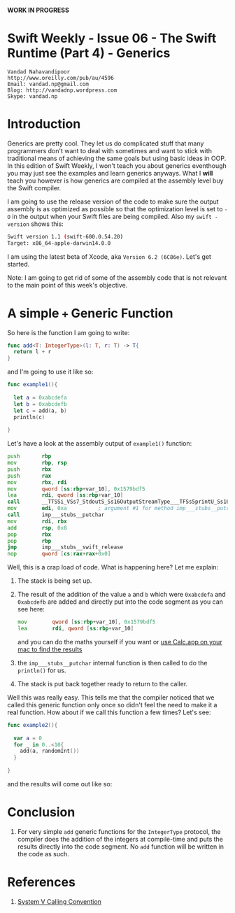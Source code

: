 __WORK IN PROGRESS__

Swift Weekly - Issue 06 - The Swift Runtime (Part 4) - Generics
===
	Vandad Nahavandipoor
	http://www.oreilly.com/pub/au/4596
	Email: vandad.np@gmail.com
	Blog: http://vandadnp.wordpress.com
	Skype: vandad.np

Introduction
===
Generics are pretty cool. They let us do complicated stuff that many programmers don't want to deal with sometimes and want to stick with traditional means of achieving the same goals but using basic ideas in OOP. In this edition of Swift Weekly, I won't teach you about generics eventhough you may just see the examples and learn generics anyways. What I __will__ teach you however is how generics are compiled at the assembly level buy the Swift compiler.

I am going to use the release version of the code to make sure the output assembly is as optimized as possible so that the optimization level is set to `-O` in the output when your Swift files are being compiled. Also my `swift -version` shows this:

```bash
Swift version 1.1 (swift-600.0.54.20)
Target: x86_64-apple-darwin14.0.0
```
I am using the latest beta of Xcode, aka `Version 6.2 (6C86e)`. Let's get started.

Note: I am going to get rid of some of the assembly code that is not relevant to the main point of this week's objective.

A simple `+` Generic Function
===
So here is the function I am going to write:

```swift
func add<T: IntegerType>(l: T, r: T) -> T{
  return l + r
}
```

and I'm going to use it like so:

```swift
func example1(){
  
  let a = 0xabcdefa
  let b = 0xabcdefb
  let c = add(a, b)
  println(c)
  
}
```

Let's have a look at the assembly output of `example1()` function:

```asm
push       rbp
mov        rbp, rsp
push       rbx
push       rax
mov        rbx, rdi
mov        qword [ss:rbp+var_10], 0x1579bdf5
lea        rdi, qword [ss:rbp+var_10]
call       __TTSSi_VSs7_StdoutS_Ss16OutputStreamType___TFSs5printU_Ss16OutputStreamType__FTQ_RQ0__T_
mov        edi, 0xa          ; argument #1 for method imp___stubs__putchar
call       imp___stubs__putchar
mov        rdi, rbx
add        rsp, 0x8
pop        rbx
pop        rbp
jmp        imp___stubs__swift_release
nop        qword [cs:rax+rax+0x0]
```
Well, this is a crap load of code. What is happening here? Let me explain:

1. The stack is being set up.
2. The result of the addition of the value `a` and `b` which were `0xabcdefa` and `0xabcdefb` are added and directly put into the code segment as you can see here:

	```asm
	mov        qword [ss:rbp+var_10], 0x1579bdf5
	lea        rdi, qword [ss:rbp+var_10]
	```
	and you can do the maths yourself if you want or [use Calc.app on your mac to find the results](http://d.pr/i/18viW/20JMe185+)
	
3. the `imp___stubs__putchar` internal function is then called to do the `println()` for us.
4. The stack is put back together ready to return to the caller.

Well this was really easy. This tells me that the compiler noticed that we called this generic function only once so didn't feel the need to make it a real function. How about if we call this function a few times? Let's see:

```swift
func example2(){
  
  var a = 0
  for _ in 0..<10{
    add(a, randomInt())
  }
  
}
```

and the results will come out like so:



Conclusion
===
1. For very simple `add` generic functions for the `IntegerType` protocol, the compiler does the addition of the integers at compile-time and puts the results directly into the code segment. No `add` function will be written in the code as such.

References
===
1. [System V Calling Convention](https://en.wikipedia.org/wiki/X86_calling_conventions#System_V_AMD64_ABI)